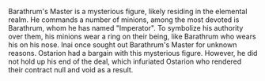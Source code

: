 Barathrum's Master is a mysterious figure, likely residing in the elemental realm. He commands a number of minions, among the most devoted is Barathrum, whom he has named "Imperator". To symbolize his authority over them, his minions wear a ring on their being, like Barathrum who wears his on his nose.
Inai once sought out Barathrum's Master for unknown reasons.
Ostarion had a bargain with this mysterious figure. However, he did not hold up his end of the deal, which infuriated Ostarion who rendered their contract null and void as a result.
